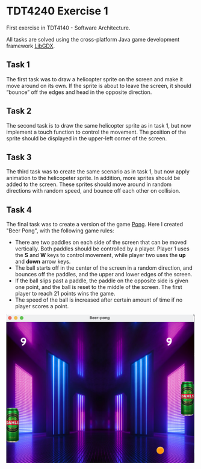 # TDT4240 Exercise 1
First exercise in TDT4140 - Software Architecture.

All tasks are solved using the cross-platform Java game development framework [LibGDX](https://libgdx.com). 

## Task 1
The first task was to draw a helicopter sprite on the screen and make it move around on its own. 
If the sprite is about to leave the screen, it should “bounce” off the edges and head in the opposite direction.

## Task 2
The second task is to draw the same helicopter sprite as in task 1, but now implement a touch function to control the movement. 
The position of the sprite should be displayed in the upper-left corner of the screen. 

## Task 3
The third task was to create the same scenario as in task 1, but now apply animation to the helicopeter sprite. 
In addition, more sprites should be added to the screen. These sprites should move around in random directions with random speed, and bounce off each other on collision. 

## Task 4
The final task was to create a version of the game [Pong](https://www.ponggame.org). Here I created "Beer Pong", with the following game rules: 
- There are two paddles on each side of the screen that can be moved vertically. Both paddles should be controlled by a player. Player 1 uses the **S** and **W** keys to control movement, while player two uses the **up** and **down** arrow keys. 
- The ball starts off in the center of the screen in a random direction, and bounces off the paddles, and the upper and lower edges of the screen.
- If the ball slips past a paddle, the paddle on the opposite side is given one point, and the ball is reset to the middle of the screen. The first player to reach 21 points wins the game.
- The speed of the ball is increased after certain amount of time if no player scores a point. 

<img src="task4/assets/beer-pong.png" width="500"/>
